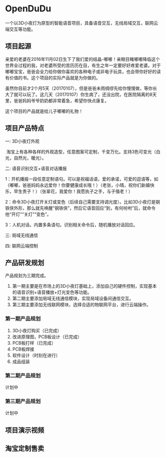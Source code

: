 # OpenDuDu
一个以3D小夜灯为原型的智能语音项目，具备语音交互，无线局域交互，联网云端交互等功能。


## 项目起源

亲爱的老婆在2016年11月02日生下了我们爱的结晶-嘟嘟！亲眼目睹嘟嘟降临这个世界全过程的我，对老婆所受的苦历历在目，有生之年一定要好好疼爱老婆。对于嘟嘟宝宝，爸爸会全力给你做你喜欢的各种电子或非电子玩具，也会带你好好的读有价值的书。这个项目的实际产品就是为你做的。

虽然你目前才2个月5天（20170107），但是爸爸未雨绸缪先给你慢慢做，等你长大了就可以玩了。这几天（20170107）你生病了，还没出院，在医院隔离的8天里，爸爸妈妈爷爷奶奶都非常着急，希望你快点康复。

这个项目的产品就是给儿子嘟嘟的礼物！

## 项目产品特点

一: 3D小夜灯外观

  淘宝上有各种各样的外观造型，任意图案可定制，千变万化。支持3色可变光（白光，自然光，暖光）。
  
二: 语音识别交互+语音对话播报

  1：开机播报一段任意定制语句。可以是祝福话语，爱的承诺，可爱的逗语等，如（嘟嘟，爸爸妈妈永远爱你！你要健康成长哦！）（老张，小晴，祝你们新婚快乐，早生贵子！）（张翠花，我爱你！我愿执子之手，与子偕老！）
  
  2：命令3D小夜灯开关灯或变色（后续自己需要支持调光度）。比如3D小夜灯是钢铁侠外形，那么就先唤醒“钢铁侠”，然后它语音回应“到，有何吩咐”后，就命令他“开灯”“关灯”“变色”。
  
  3：人机对话。内置多条语句。识别相关命令后，随机播放对话回应。
  
三: 局域无线通信

四: 联网云端控制


## 产品研发规划
产品规划为三期完成。

1. 第一期主要是在市场上的3D小夜灯基础上，添加自己的硬件控制，实现基本的语音识别+语音播放+灯光变色等功能。
2. 第二期主要添加局域无线通信模块，实现局域设备间通信交互。
3. 第三期主要添加无线联网模块，选择合适的物联网平台，进行云端操作。


### 第一期产品规划
1. 3D小夜灯购买（已完成）
2. 改进原理图，PCB板设计（已完成）
3. PCB板打样（已完成）
4. PCB板焊接
5. 软件设计（时刻在进行）
6. 成品组装

### 第二期产品规划
计划中
### 第三期产品规划
计划中

## 项目演示视频

## 淘宝定制售卖
